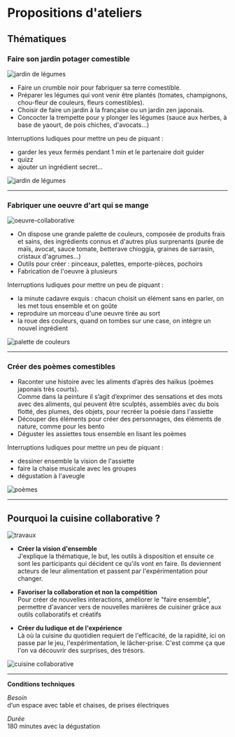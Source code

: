 # Propositions d'ateliers


## Thématiques

### Faire son jardin potager comestible

![jardin de légumes](https://github.com/bndct-lmbrt/ateliers/blob/master/medias/mini-potager1.jpg)

* Faire un crumble noir pour fabriquer sa terre comestible.  
* Préparer les légumes qui vont venir être plantés (tomates, champignons, chou-fleur de couleurs, fleurs comestibles).   
* Choisir de faire un jardin à la française ou un jardin zen japonais.  
* Concocter la trempette pour y plonger les légumes (sauce aux herbes, à base de yaourt, de pois chiches, d'avocats...)  

Interruptions ludiques pour mettre un peu de piquant : 
- garder les yeux fermés pendant 1 min et le partenaire doit guider  
- quizz  
- ajouter un ingrédient secret...


![jardin de légumes](https://github.com/bndct-lmbrt/ateliers/blob/master/medias/mini-potager2.jpg)


----------------------------------------------------------------

### Fabriquer une oeuvre d'art qui se mange


 ![oeuvre-collaborative](https://github.com/bndct-lmbrt/ateliers/blob/master/medias/fresque-collaborative.jpg)

* On dispose une grande palette de couleurs, composée de produits frais et sains, des ingrédients connus et d'autres plus surprenants (purée de maïs, avocat, sauce tomate, betterave chioggia, graines de sarrasin, cristaux d'agrumes...)
* Outils pour créer : pinceaux, palettes, emporte-pièces, pochoirs
* Fabrication de l'oeuvre à plusieurs

Interruptions ludiques pour mettre un peu de piquant : 
- la minute cadavre exquis : chacun choisit un élément sans en parler, on les met tous ensemble et on goûte
- reproduire un morceau d'une oeuvre tirée au sort 
- la roue des couleurs, quand on tombes sur une case, on intègre un nouvel ingrédient


 ![palette de couleurs](https://github.com/bndct-lmbrt/ateliers/blob/master/medias/palette-couleurs-fresque.jpg)

----------------------------------------------------------------

### Créer des poèmes comestibles 

* Raconter une histoire avec les aliments d’après des haïkus (poèmes japonais très courts).  
Comme dans la peinture il s’agit d’exprimer des sensations et des mots avec des aliments, qui peuvent être sculptés, assemblés avec du bois flotté, des plumes, des objets, pour recréer la poésie dans l'assiette  
* Découper des éléments pour créer des personnages, des éléments de nature, comme pour les bento
* Déguster les assiettes tous ensemble en lisant les poèmes

Interruptions ludiques pour mettre un peu de piquant : 
- dessiner ensemble la vision de l'assiette
- faire la chaise musicale avec les groupes
- dégustation à l'aveugle

![poèmes](https://github.com/bndct-lmbrt/ateliers/blob/master/medias/voyage-japon.jpg)
 
----------------------------------------------------------------

## Pourquoi la cuisine collaborative ?

 ![travaux](https://github.com/bndct-lmbrt/ateliers/blob/master/medias/travaux-cacahuete.jpg)

*	**Créer la vision d'ensemble**  
J'explique la thématique, le but, les outils à disposition et ensuite ce sont les participants qui décident ce qu'ils vont en faire. Ils deviennent acteurs de leur alimentation et passent par l'expérimentation pour changer.  

* **Favoriser la collaboration et non la compétition**  
Pour créer de nouvelles interactions, améliorer le "faire ensemble", permettre d'avancer vers de nouvelles manières de cuisiner grâce aux outils collaboratifs et créatifs  

* **Créer du ludique et de l'expérience**  
Là où la cuisine du quotidien requiert de l'efficacité, de la rapidité, ici on passe par le jeu, l'expérimentation, le lâcher-prise. C'est comme ça que l'on va découvrir des surprises, des trésors.  

 ![cuisine collaborative](https://github.com/bndct-lmbrt/ateliers/blob/master/medias/cuisinecollabo-moustic.jpg)

----------------------------------------------------------------

**Conditions techniques**  

*Besoin*   
d’un espace avec table et chaises, de prises électriques   

*Durée*  
180 minutes avec la dégustation      
